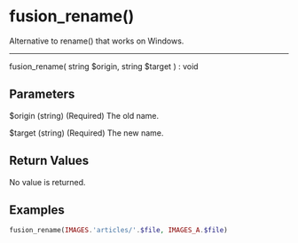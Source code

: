 # fusion_rename()

Alternative to rename() that works on Windows.

---

fusion_rename( string $origin, string $target ) : void

## Parameters

$origin (string) (Required) The old name.

$target (string) (Required) The new name.

## Return Values

No value is returned.

## Examples

```php
fusion_rename(IMAGES.'articles/'.$file, IMAGES_A.$file)
```
